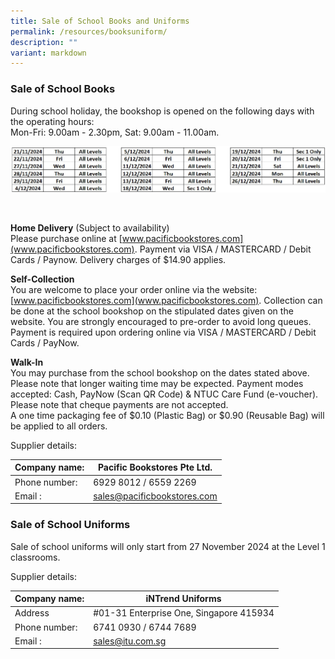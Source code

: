 ```yaml
---
title: Sale of School Books and Uniforms
permalink: /resources/booksuniform/
description: ""
variant: markdown
---
```

### **Sale of School Books**

During school holiday, the bookshop is opened on the following days with the operating hours:  
Mon-Fri: 9.00am - 2.30pm,  Sat: 9.00am - 11.00am.

![bookshop opening days](/images/Usefullinks/bookshophours2025.png)

<br>

**Home Delivery** (Subject to availability)<br>
Please purchase online at [www.pacificbookstores.com](www.pacificbookstores.com).
Payment via VISA / MASTERCARD / Debit Cards / Paynow. Delivery charges of $14.90 applies.

**Self-Collection**<br>
You are welcome to place your order online via the website: [www.pacificbookstores.com](www.pacificbookstores.com). Collection can be done at the school bookshop on the stipulated dates given on the website.
You are strongly encouraged to pre-order to avoid long queues. Payment is required upon ordering online via VISA / MASTERCARD / Debit Cards / PayNow.


**Walk-In**<br>
You may purchase from the school bookshop on the dates stated above. Please note that longer waiting time may be expected.
Payment modes accepted: Cash, PayNow (Scan QR Code) &amp; NTUC Care Fund (e-voucher).
Please note that cheque payments are not accepted.<br>
A one time packaging fee of $0.10 (Plastic Bag) or $0.90 (Reusable Bag) will be applied to all orders.

Supplier details:  

|Company name:  | Pacific Bookstores Pte Ltd.|
| - |-|
|  Phone number: | 6929 8012 / 6559 2269 |
|  Email : | sales@pacificbookstores.com |

### **Sale of School Uniforms**

Sale of school uniforms will only start from 27 November 2024 at the Level 1 classrooms.  

Supplier details:  

|Company name:  | iNTrend Uniforms|
| - |-|
| Address| #01-31 Enterprise One, Singapore 415934|
|  Phone number: | 6741 0930 / 6744 7689|
|  Email : | sales@itu.com.sg |